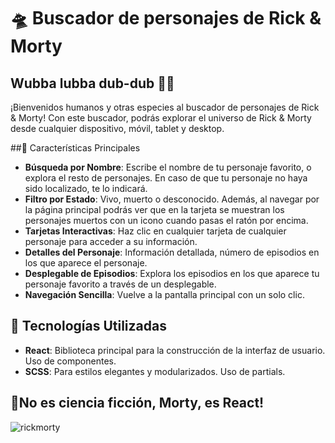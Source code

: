 # 🛸 Buscador de personajes de Rick & Morty

## Wubba lubba dub-dub 🧟‍♂️
¡Bienvenidos humanos y otras especies al buscador de personajes de Rick & Morty! 
Con este buscador, podrás explorar el universo de Rick & Morty desde cualquier dispositivo, móvil, tablet y desktop.

##🚀 Características Principales
- **Búsqueda por Nombre**: Escribe el nombre de tu personaje favorito, o explora el resto de personajes. En caso de que tu personaje no haya sido localizado, te lo indicará. 
- **Filtro por Estado**: Vivo, muerto o desconocido. Además, al navegar por la página principal podrás ver que en la tarjeta se muestran los personajes muertos con un icono cuando pasas el ratón por encima. 
- **Tarjetas Interactivas**: Haz clic en cualquier tarjeta de cualquier personaje para acceder a su información. 
- **Detalles del Personaje**: Información detallada, número de episodios en los que aparece el personaje.  
- **Desplegable de Episodios**: Explora los episodios en los que aparece tu personaje favorito a través de un desplegable.
- **Navegación Sencilla**: Vuelve a la pantalla principal con un solo clic.

## 🔧 Tecnologías Utilizadas

- **React**: Biblioteca principal para la construcción de la interfaz de usuario. Uso de componentes.
- **SCSS**: Para estilos elegantes y modularizados. Uso de partials. 

## 💬No es ciencia ficción, Morty, es React! 
![rickmorty](https://github.com/Adalab/modulo-3-evaluacion-final-elena-alcaraz/assets/156465486/7ff53517-0e84-422e-b503-26585f6bc541)


